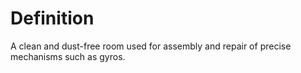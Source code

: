 # Definition

A clean and dust-free room used for assembly and repair of precise
mechanisms such as gyros.
